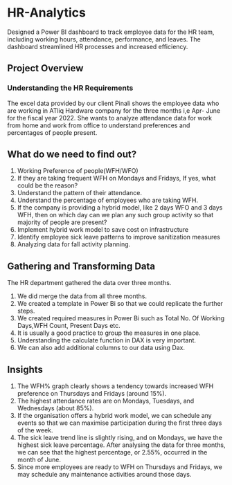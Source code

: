 # HR-Analytics
Designed a Power BI dashboard to track employee data for the HR team, including working hours, attendance, performance, and leaves. The dashboard streamlined HR processes and increased efficiency.
## Project Overview
### Understanding the HR Requirements
The excel data provided by our client Pinali shows the employee data who are working in ATliq Hardware company for the three months i,e Apr- June for the fiscal year 2022. She wants to analyze attendance data for work from home and work from office to understand preferences and percentages of people present.
## What do we need to find out?
1. Working Preference of people(WFH/WFO)
2. If they are taking frequent WFH on Mondays and Fridays, If yes, what could be the reason?
3. Understand the pattern of their attendance.
4. Understand the percentage of employees who are taking WFH.
5. If the company is providing a hybrid model, like 2 days WFO and 3 days WFH, then on which day can we plan any such group 
   activity so that majority of people are present?
6. Implement hybrid work model to save cost on infrastructure
7. Identify employee sick leave patterns to improve sanitization measures
8. Analyzing data for fall activity planning.
## Gathering and Transforming Data
The HR department gathered the data over three months.
1. We did merge the data from all three months.
2. We created a template in Power Bi so that we could replicate the further steps.
3. We created required measures in Power Bi such as Total No. Of Working Days,WFH Count, Present Days etc.
4. It is usually a good practice to group the measures in one place.
5. Understanding the calculate function in DAX is very important.
6. We can also add additional columns to our data using Dax.
## Insights
1. The WFH% graph clearly shows a tendency towards increased WFH preference on Thursdays and Fridays (around 15%).
2. The highest attendance rates are on Mondays, Tuesdays, and Wednesdays (about 85%).
3. If the organisation offers a hybrid work model, we can schedule any events so that we can maximise participation during 
   the first three days of the week.
4. The sick leave trend line is slightly rising, and on Mondays, we have the highest sick leave percentage. After analysing 
   the data for three months, we can see that the highest percentage, or 2.55%, occurred in the month of June.
5. Since more employees are ready to WFH on Thursdays and Fridays, we may schedule any maintenance activities around those 
   days.


